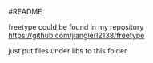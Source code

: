 #README

freetype could be found in my repository https://github.com/jianglei12138/freetype

just put files under libs to this folder 